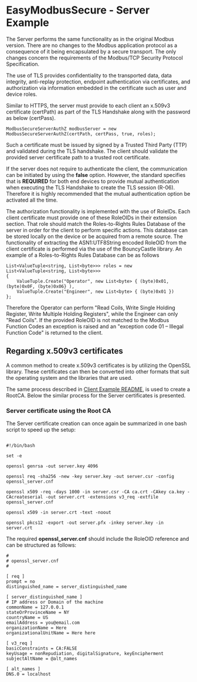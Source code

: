 ﻿# EasyModbusSecure - Server Example

The Server performs the same functionality as in the original Modbus version. There are no changes to the Modbus application protocol as a consequence of it being encapsulated by a secure transport.
The only changes concern the requirements of the Modbus/TCP Security Protocol Specification.

The use of TLS provides confidentiality to the transported data, data integrity, anti-replay protection, endpoint authentication via certificates, and authorization via information embedded in the certificate 
such as user and device roles.

Similar to HTTPS, the server must provide to each client an x.509v3 certificate (certPath) as part of the TLS Handshake along with the password as below (certPass).

```
ModbusSecureServerAuthZ modbusServer = new ModbusSecureServerAuthZ(certPath, certPass, true, roles);
```

Such a certificate must be issued by signed by a Trusted Third Party (TTP) and validated during the TLS handshake. The client should validate the provided server certificate path to a trusted root certificate.

If the server does not require to authenticate the client, the communication can be initiated by using the **false** option. However, the standard specifies that is **REQUIRED** for both end devices to provide 
mutual authentication when executing the TLS Handshake to create the TLS session (R-06). Therefore it is highly recommended that the mutual authentication option be activated all the time.

The authorization functionality is implemented with the use of RoleIDs. Each client certificate must provide one of these RoleOIDs in their extension section. That role should match the  Roles-to-Rights Rules Database
of the server in order for the client to perform specific actions. This database can be stored locally on the device or be acquired from a remote source. The functionality of extracting the ASN1:UTF8String encoded 
RoleOID from the client certificate is performed via the use of the BouncyCastle library. An example of a Roles-to-Rights Rules Database can be as follows

```
List<ValueTuple<string, List<byte>>> roles = new List<ValueTuple<string, List<byte>>>
{
    ValueTuple.Create("Operator", new List<byte> { (byte)0x01, (byte)0x0F, (byte)0x06} ),
    ValueTuple.Create("Engineer", new List<byte> { (byte)0x01 })
};
```

Therefore the Operator can perform "Read Coils, Write Single Holding Register, Write Multiple Holding Registers",  while the Engineer can only "Read Coils". If the provided RoleOID is not matched to the 
Modbus Function Codes an exception is raised and an "exception code 01 – Illegal Function Code" is returned to the client.

## Regarding x.509v3 certificates

A common method to create x.509v3 certificates is by utilizing the OpenSSL library. These certificates can then be converted into other formats that suit the operating system and the libraries that are used.

The same process described in [Client Example README](../EasySecureModbus_Demo/README.md), is used to create a RootCA. Below the similar process for the Server certificates is presented.

### Server certificate using the Root CA

The Server certificate creation can once again be summarized in one bash script to speed up the setup:

```

#!/bin/bash

set -e

openssl genrsa -out server.key 4096

openssl req -sha256 -new -key server.key -out server.csr -config openssl_server.cnf

openssl x509 -req -days 1000 -in server.csr -CA ca.crt -CAkey ca.key -CAcreateserial -out server.crt -extensions v3_req -extfile openssl_server.cnf

openssl x509 -in server.crt -text -noout

openssl pkcs12 -export -out server.pfx -inkey server.key -in server.crt

```

The required **openssl_server.cnf** should include the RoleOID reference and can be structured as follows:

```
#
# openssl_server.cnf
#

[ req ]
prompt = no
distinguished_name = server_distinguished_name

[ server_distinguished_name ]
# IP address or Domain of the machine
commonName = 127.0.0.1
stateOrProvinceName = NY
countryName = US
emailAddress = you@email.com
organizationName = Here
organizationalUnitName = Here here

[ v3_req ]
basicConstraints = CA:FALSE
keyUsage = nonRepudiation, digitalSignature, keyEncipherment
subjectAltName = @alt_names

[ alt_names ]
DNS.0 = localhost

```